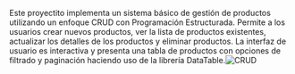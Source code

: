 Este proyectito implementa un sistema básico de gestión de productos utilizando un enfoque CRUD con Programación Estructurada. Permite a los usuarios crear nuevos productos, ver la lista de productos existentes, actualizar los detalles de los productos y eliminar productos. La interfaz de usuario es interactiva y presenta una tabla de productos con opciones de filtrado y paginación haciendo uso de la librería DataTable.![CRUD](https://github.com/Aleksander501/CRUD-PHP/assets/95360519/b0784eb6-53af-4fed-9f61-592e1ad937a3)
